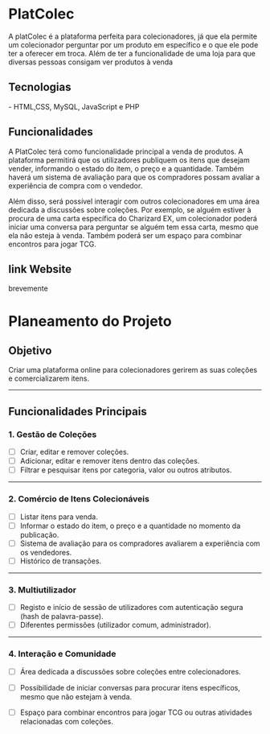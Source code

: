 # PlatColec
<p> A platColec é a plataforma perfeita para colecionadores, já que ela permite um colecionador perguntar por um produto em específico e o que ele pode ter a oferecer em troca. Além de ter a funcionalidade de uma loja para que diversas pessoas consigam ver produtos à venda

## Tecnologias

<p> - HTML,CSS, MySQL, JavaScript e PHP
  
## Funcionalidades

<p> A PlatColec terá como funcionalidade principal a venda de produtos. A plataforma permitirá que os utilizadores publiquem os itens que desejam vender, informando o estado do item, o preço e a quantidade. Também haverá um sistema de avaliação para que os compradores possam avaliar a experiência de compra com o vendedor.</p> <p> Além disso, será possível interagir com outros colecionadores em uma área dedicada a discussões sobre coleções. Por exemplo, se alguém estiver à procura de uma carta específica do Charizard EX, um colecionador poderá iniciar uma conversa para perguntar se alguém tem essa carta, mesmo que ela não esteja à venda. Também poderá ser um espaço para combinar encontros para jogar TCG.</p>

## link Website
<p> brevemente

# Planeamento do Projeto

## Objetivo
Criar uma plataforma online para colecionadores gerirem as suas coleções e comercializarem itens.

---

## Funcionalidades Principais

### 1. Gestão de Coleções
- [ ] Criar, editar e remover coleções.
- [ ] Adicionar, editar e remover itens dentro das coleções.
- [ ] Filtrar e pesquisar itens por categoria, valor ou outros atributos.

---

### 2. Comércio de Itens Colecionáveis
- [ ] Listar itens para venda.
- [ ] Informar o estado do item, o preço e a quantidade no momento da publicação.
- [ ] Sistema de avaliação para os compradores avaliarem a experiência com os vendedores.
- [ ] Histórico de transações.

---

### 3. Multiutilizador
- [ ] Registo e início de sessão de utilizadores com autenticação segura (hash de palavra-passe).
- [ ] Diferentes permissões (utilizador comum, administrador).

---

### 4. Interação e Comunidade
- [ ] Área dedicada a discussões sobre coleções entre colecionadores.
- [ ] Possibilidade de iniciar conversas para procurar itens específicos, mesmo que não estejam à venda.
- [ ] Espaço para combinar encontros para jogar TCG ou outras atividades relacionadas com coleções.

